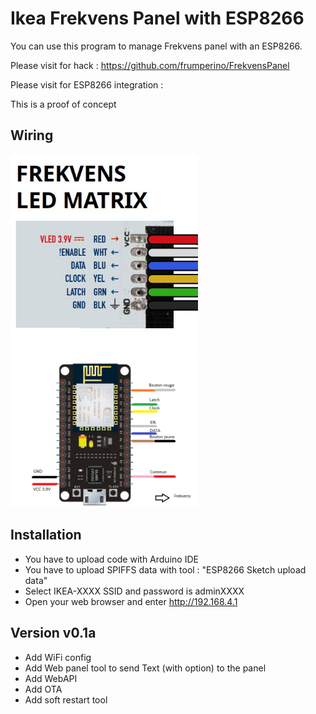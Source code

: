 # Ikea Frekvens Panel with ESP8266

You can use this program to manage Frekvens panel with an ESP8266.

Please visit for hack : https://github.com/frumperino/FrekvensPanel

Please visit for ESP8266 integration : 

This is a proof of concept

## Wiring
<div ><img width="300px" src="https://github.com/fairecasoimeme/Frekvens_ESP8266/blob/master/cablage_frekvens.JPG" /><br><img width="300px" src="https://github.com/fairecasoimeme/Frekvens_ESP8266/blob/master/NodeMCU_schema.png" /></div>

## Installation
* You have to upload code with Arduino IDE
* You have to upload SPIFFS data with tool : "ESP8266 Sketch upload data"
* Select IKEA-XXXX SSID and password is adminXXXX
* Open your web browser and enter http://192.168.4.1


## Version v0.1a

* Add WiFi config
* Add Web panel tool to send Text (with option) to the panel
* Add WebAPI
* Add OTA
* Add soft restart tool



